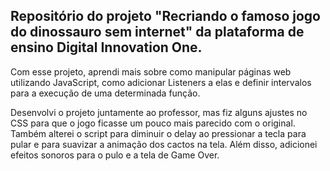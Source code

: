 ## Repositório do projeto "Recriando o famoso jogo do dinossauro sem internet" da plataforma de ensino Digital Innovation One.

Com esse projeto, aprendi mais sobre como manipular páginas web utilizando JavaScript, como adicionar Listeners a elas e definir intervalos para a execução de uma determinada função.

Desenvolvi o projeto juntamente ao professor, mas fiz alguns ajustes no CSS para que o jogo ficasse um pouco mais parecido com o original. Também alterei o script para diminuir o delay ao pressionar a tecla para pular e para suavizar a animação dos cactos na tela. Além disso, adicionei efeitos sonoros para o pulo e a tela de Game Over.